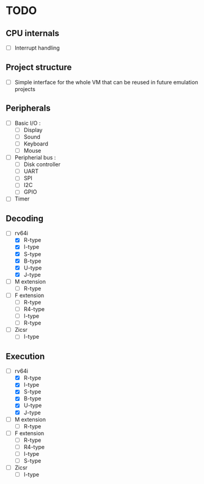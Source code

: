 # TODO

## CPU internals
- [ ] Interrupt handling

## Project structure
- [ ] Simple interface for the whole VM that can be reused in future emulation projects

## Peripherals
- [ ] Basic I/O :
  - [ ] Display
  - [ ] Sound
  - [ ] Keyboard
  - [ ] Mouse
- [ ] Peripherial bus :
  - [ ] Disk controller
  - [ ] UART
  - [ ] SPI
  - [ ] I2C
  - [ ] GPIO
- [ ] Timer

## Decoding

- [ ] rv64i
  - [x] R-type
  - [x] I-type
  - [x] S-type
  - [x] B-type
  - [x] U-type
  - [x] J-type
- [ ] M extension
  - [ ] R-type
- [ ] F extension
  - [ ] R-type
  - [ ] R4-type
  - [ ] I-type
  - [ ] R-type
- [ ] Zicsr
  - [ ] I-type

## Execution

- [ ] rv64i
  - [x] R-type
  - [x] I-type
  - [x] S-type
  - [x] B-type
  - [x] U-type
  - [x] J-type
- [ ] M extension
  - [ ] R-type
- [ ] F extension
  - [ ] R-type
  - [ ] R4-type
  - [ ] I-type
  - [ ] S-type
- [ ] Zicsr
  - [ ] I-type
